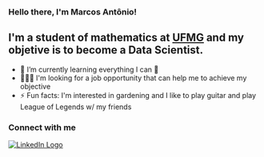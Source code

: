 ### Hello there, I'm Marcos Antônio!

## I'm a student of mathematics at <a href="https://ufmg.br/international-visitors" target="_blank">UFMG</a> and my objetive is to become a Data Scientist.

- 🌱 I’m currently learning everything I can 🤣
- 👨🏽‍💻 I'm looking for a job opportunity that can help me to achieve my objective
- ⚡ Fun facts: I'm interested in gardening and I like to play guitar and play League of Legends w/ my friends

### Connect with me
<a href="https://www.linkedin.com/in/mafsfilho/" target="_blank">
    <img src="https://logospng.org/download/linkedin/logo-linkedin-icon-256.png" alt="LinkedIn Logo">
</a>
